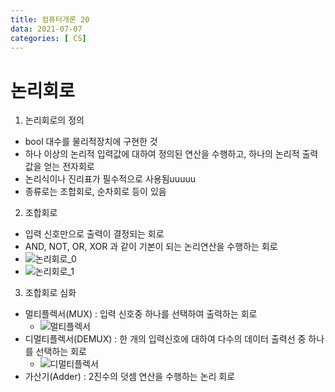 ```yaml
---
title: 컴퓨터개론 20
data: 2021-07-07
categories: [ CS]
---
```


# 논리회로

1. 논리회로의 정의
- bool 대수를 물리적장치에 구현한 것
- 하나 이상의 논리적 입력값에 대하여 정의된 연산을 수행하고, 하나의 논리적 출력값을 얻는 전자회로
- 논리식이나 진리표가 필수적으로 사용됨uuuuu
- 종류로는 조합회로, 순차회로 등이 있음

2. 조합회로
- 입력 신호만으로 출력이 결정되는 회로
- AND, NOT, OR, XOR 과 같이 기본이 되는 논리연산을 수행하는 회로
- ![논리회로_0]()
- ![논리회로_1]()

3. 조합회로 심화
- 멀티플렉서(MUX) : 입력 신호중 하나를 선택하여 출력하는 회로
    - ![멀티플렉서]()
- 디멀티플렉서(DEMUX) : 한 개의 입력신호에 대하여 다수의 데이터 출력선 중 하나를 선택하는 회로
    - ![디멀티플렉서]()
- 가산기(Adder) : 2진수의 덧셈 연산을 수행하는 논리 회로
